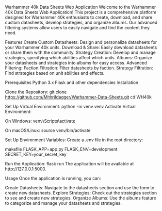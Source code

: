Warhammer 40k Data Sheets Web Application
Welcome to the Warhammer 40k Data Sheets Web Application! This project is a comprehensive platform designed for Warhammer 40k enthusiasts to create, download, and share custom datasheets, develop strategies, and organize albums. Our advanced filtering systems allow users to easily navigate and find the content they need.

Features
Create Custom Datasheets: Design and personalize datasheets for your Warhammer 40k units.
Download & Share: Easily download datasheets or share them with the community.
Strategy Creation: Develop and manage strategies, specifying which abilities affect which units.
Albums: Organize your datasheets and strategies into albums for easy access.
Advanced Filtering:
Faction Filtration: Filter datasheets by faction.
Strategy Filtration: Find strategies based on unit abilities and effects.

Prerequisites
Python 3.x
Flask and other dependencies 
Installation


Clone the Repository:
git clone https://github.com/Mithrildagger/Warhammer-Data-Sheets.git
cd WH40k


Set Up Virtual Environment:
python -m venv venv
Activate Virtual Environment:

On Windows:
venv\Scripts\activate


On macOS/Linux:
source venv/bin/activate


Set Up Environment Variables:
Create a .env file in the root directory:

makefile
FLASK_APP=app.py
FLASK_ENV=development
SECRET_KEY=your_secret_key


Run the Application:
flask run
The application will be available at http://127.0.0.1:5000.

Usage
Once the application is running, you can:

Create Datasheets: Navigate to the datasheets section and use the form to create new datasheets.
Explore Strategies: Check out the strategies section to see and create new strategies.
Organize Albums: Use the albums feature to categorize and manage your datasheets and strategies.
